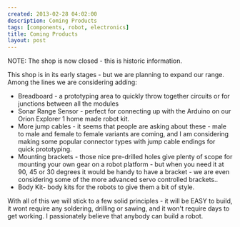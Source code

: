 ```yaml
---
created: 2013-02-28 04:02:00
description: Coming Products
tags: [components, robot, electronics]
title: Coming Products
layout: post
---
```

NOTE: The shop is now closed - this is historic information.

This shop is in its early stages - but we are planning to expand our range. Among the lines we are considering adding:

* Breadboard - a prototyping area to quickly throw together circuits or for junctions between all the modules
* Sonar Range Sensor - perfect for connecting up with the Arduino on our Orion Explorer 1 home made robot kit.
* More jump cables - it seems that people are asking about these - male to male and female to female variants are coming, and I am considering making some popular connector types with jump cable endings for quick prototyping.
* Mounting brackets - those nice pre-drilled holes give plenty of scope for mounting your own gear on a robot platform - but when you need it at 90, 45 or 30 degrees it would be handy to have a bracket - we are even considering some of the more advanced servo controlled brackets..
* Body Kit- body kits for the robots to give them a bit of style.

With all of this we will stick to a few solid principles - it will be EASY to build, it wont require any soldering, drilling or sawing, and it won't require days to get working. I passionately believe that anybody can build a robot.
